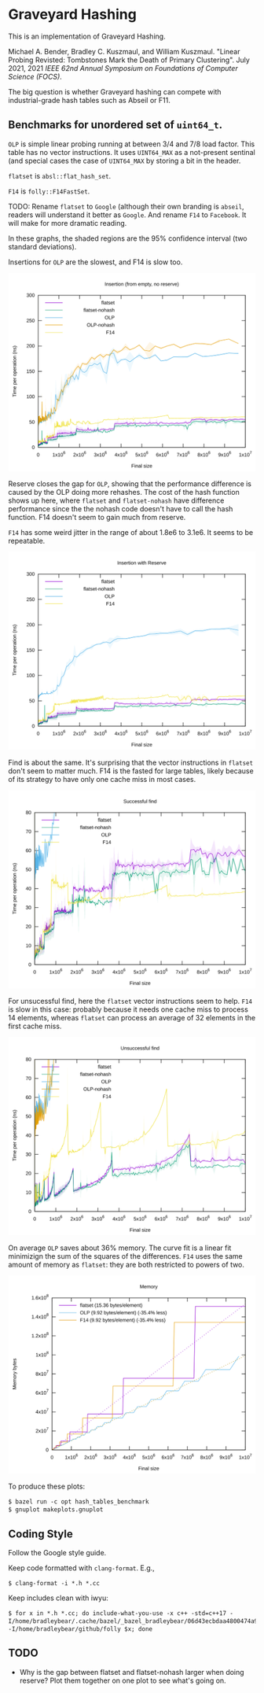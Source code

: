 # Graveyard Hashing

This is an implementation of Graveyard Hashing.

Michael A. Bender, Bradley C. Kuszmaul, and William Kuszmaul.  "Linear Probing
Revisted: Tombstones Mark the Death of Primary Clustering".  July 2021, 2021
*IEEE 62nd Annual Symposium on Foundations of Computer Science (FOCS)*.

The big question is whether Graveyard hashing can compete with industrial-grade
hash tables such as Abseil or F11.

## Benchmarks for unordered set of `uint64_t`.

`OLP` is simple linear probing running at between $3/4$ and $7/8$ load
factor.  This table has no vector instructions.  It uses `UINT64_MAX` as a
not-present sentinal (and special cases the case of `UINT64_MAX` by storing a
bit in the header.

`flatset` is `absl::flat_hash_set`.

`F14` is `folly::F14FastSet`.

TODO: Rename `flatset` to `Google` (although their own branding is `abseil`,
readers will understand it better as `Google`.  And rename `F14` to `Facebook`.
It will make for more dramatic reading.

In these graphs, the shaded regions are the 95% confidence interval (two
standard deviations).

Insertions for `OLP` are the slowest, and F14 is slow too.

![Insertion time](plots/insert-time.svg)

Reserve closes the gap for `OLP`, showing that the performance difference
is caused by the OLP doing more rehashes.  The cost of the hash function
shows up here, where `flatset` and `flatset-nohash` have difference performance
since the the nohash code doesn't have to call the hash function. F14 doesn't
seem to gain much from reserve.

`F14` has some weird jitter in the range of about 1.8e6 to 3.1e6.  It seems to
be repeatable.

![Insertion With Reserve time](/plots/reserved-insert-time.svg)

Find is about the same.  It's surprising that the vector instructions in
`flatset` don't seem to matter much.  F14 is the fasted for large tables, likely
because of its strategy to have only one cache miss in most cases.

![Successful find time](/plots/found-time.svg)

For unsucessful find, here the `flatset` vector instructions seem to help.
`F14` is slow in this case: probably because it needs one cache miss to process
14 elements, whereas `flatset` can process an average of 32 elements in the
first cache miss.

![Unsuccessful find time](/plots/notfound-time.svg)

On average `OLP` saves about 36% memory.  The curve fit is a linear fit
minimizign the sum of the squares of the differences.  `F14` uses the same
amount of memory as `flatset`: they are both restricted to powers of two.

![Memory](/plots/memory.svg)

To produce these plots:
```shell
$ bazel run -c opt hash_tables_benchmark
$ gnuplot makeplots.gnuplot
```

## Coding Style

Follow the Google style guide.

Keep code formatted with `clang-format`.  E.g.,
```shell
$ clang-format -i *.h *.cc
```

Keep includes clean with iwyu:

```shell
$ for x in *.h *.cc; do include-what-you-use -x c++ -std=c++17 -I/home/bradleybear/.cache/bazel/_bazel_bradleybear/06d43ecbdaa4800474a92f4f59e8b2b3/external/com_google_absl/ -I/home/bradleybear/github/folly $x; done
```

## TODO

* Why is the gap between flatset and flatset-nohash larger when doing reserve?  Plot them together on one plot to see what's going on.
